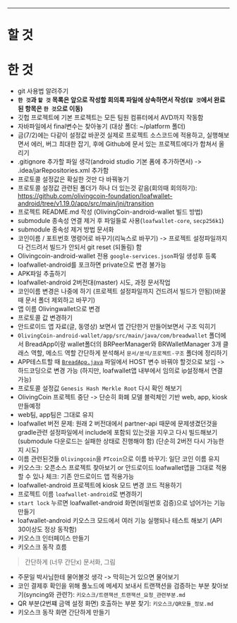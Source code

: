 ---
# 할 것

# 한 것
- git 사용법 알려주기
- **`한 것`과 `할 것` 목록은 앞으로 작성할 회의록 파일에 상속하면서 작성(`할 것`에서 완료된 항목은 `한 것`으로 이동)**
- 깃헙 프로젝트에 기본 프로젝트는 모든 팀원 컴퓨터에서 AVD까지 작동함
- 자바파일에서 final변수는 찾아놓기 (대상 폴더: ~/platform 폴더)
- 금(7/2)에는 다같이 설정값 바꾼것 실제로 프로젝트 소스코드에 적용하고, 실행해보면서 에러, 버그 최대한 잡기, 후에 Github에 문서 있는 프로젝트에다가 합쳐서 올리기
- .gitignore 추가할 파일 생각(android studio 기본 폼에 추가하면서) -> .idea/jarRepositories.xml 추가함
- 프로토콜 설정값은 확실한 것만 다 바꿔놓기
- 프로토콜 설정값 관련된 폴더가 하나 더 있는것 같음(회의때 회의하기): https://github.com/olivingcoin-foundation/loafwallet-android/tree/v1.19.0/app/src/main/jni/transition
- 프로젝트 README.md 작성 (OlivingCoin-android-wallet 빌드 방법)
- submodule 종속성 연결 제거 후 파일들로 사용(`loafwallet-core`, `secp256k1`)
- submodule 종속성 제거 방법 문서화
- 코인이름 / 포트번호 명령어로 바꾸기(리눅스로 바꾸기) -> 프로젝트 설정파일까지 다 건드려서 빌드가 안되서 git reset (되돌림) 함
- Olivingcoin-android-wallet 전용 `google-services.json`파일 생성후 등록
- loafwallet-android를 포크하면 private으로 변경 불가능
- APK파일 추출하기
- loafwallet-android 2버전대(master) 시도, 과정 문서작업
- 코인이름 변경은 나중에 하기 (프로젝트 설정파일까지 건드려서 빌드가 안됨)(바꿀 때 문서 폴더 제외하고 바꾸기)
- 앱 이름 Olivingwallet으로 변경
- 프로토콜 값 변경하기
- 안드로이드 앱 자료(글, 동영상) 보면서 앱 간단한거 만들어보면서 구조 익히기
- `OlivingCoin-android-wallet/app/src/main/java/com/breadwallet` 폴더에서 BreadApp이랑 wallet폴더의 BRPeerManager와 
BRWalletManager 3개 클래스 역할, 메소드 역할 간단하게 분석해서 `문서/분석/프로젝트-구조` 폴더에 정리하기
- APP테스트할 때 [`BreadApp.java`](https://github.com/olivingcoin/OlivingCoin-android-wallet/blob/main/app/src/main/java/com/breadwallet/BreadApp.java) 파일에서 HOST 변수 바꿔야 할것으로 보임 -> 하드코딩으로 변경 가능 (하지만, loafwallet앱 내부에서 임의로 ip설정해서 연결 가능)
- 프로토콜 설정값 `Genesis Hash Merkle Root` 다시 확인 해보기
- OlivingCoin 프로젝트 중단 -> 단순히 화폐 모델 블럭체인 기반 web, app, kiosk 만들예정
- web팀, app팀은 그대로 유지
- loafwallet 버전 문제: 원래 2 버전대에서 partner-api 때문에 문제생겼던것을 gradle관련 설정파일에서 include에 포함되 있는것을 지우고 다시 빌드해보기 (submodule 다운로드는 실패한 상태로 진행해야 함) (단순히 2버전 다시 가능한지 시도)
- 이름 관련된것들 `Olivingcoin`을 `PTcoin`으로 이름 바꾸기: 일단 코인 이름 유지
- 키오스크: 오픈소스 프로젝트 찾아보기 or 안드로이드 loafwallet앱을 그대로 적용할 수 있나 체크: 기존 안드로이드 앱 적용가능
- loafwallet-android 프로젝트에 kiosk 모드 변경 코드 적용하기
- 프로젝트 이름 `loafwallet-android`로 변경하기
- `start lock` 누르면 loafwallet-android 화면(비밀번호 검증)으로 넘어가는 기능 만들기
- loafwallet-android 키오스크 모드에서 여러 기능 실행되나 테스트 해보기 (API 30이상도 정상 동작함)
- 키오스크 인터페이스 만들기
- 키오스크 동작 흐름
> 간단하게 (너무 간단x)
> 문서화, 그림 
- 주문일 박사님한테 물어볼것 생각 -> 막히는거 있으면 물어보기
- 코인 결제후 확인을 위해 풀노드에 메세지 보내서 트랜잭션을 검증하는 부분 찾아보기(syncing와 관련?): `키오스크/트랜잭션_트랜잭션_요청_관련부분.md`
- QR 부분(2번쨰 금액 설정 화면) 호출하는 부분 찾기: `키오스크/QR모듈_정보.md`
- 키오스크 동작 화면 간단하게 만들기
